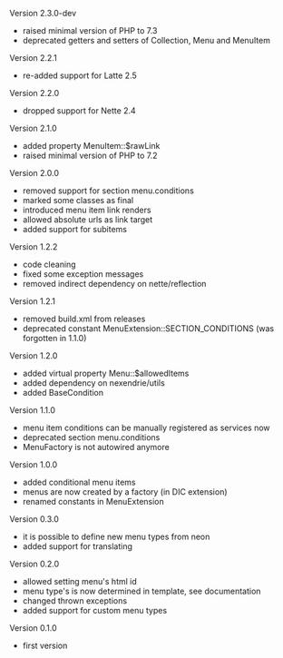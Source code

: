 Version 2.3.0-dev
- raised minimal version of PHP to 7.3
- deprecated getters and setters of Collection, Menu and MenuItem

Version 2.2.1
- re-added support for Latte 2.5

Version 2.2.0
- dropped support for Nette 2.4

Version 2.1.0
- added property MenuItem::$rawLink
- raised minimal version of PHP to 7.2

Version 2.0.0
- removed support for section menu.conditions
- marked some classes as final
- introduced menu item link renders
- allowed absolute urls as link target
- added support for subitems

Version 1.2.2
- code cleaning
- fixed some exception messages
- removed indirect dependency on nette/reflection

Version 1.2.1
- removed build.xml from releases
- deprecated constant MenuExtension::SECTION_CONDITIONS (was forgotten in 1.1.0)

Version 1.2.0
- added virtual property Menu::$allowedItems
- added dependency on nexendrie/utils
- added BaseCondition

Version 1.1.0
- menu item conditions can be manually registered as services now
- deprecated section menu.conditions
- MenuFactory is not autowired anymore

Version 1.0.0
- added conditional menu items
- menus are now created by a factory (in DIC extension)
- renamed constants in MenuExtension

Version 0.3.0
- it is possible to define new menu types from neon
- added support for translating

Version 0.2.0
- allowed setting menu's html id
- menu type's is now determined in template, see documentation
- changed thrown exceptions
- added support for custom menu types

Version 0.1.0
- first version
